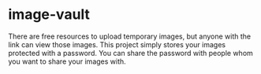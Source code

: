 # image-vault
There are free resources to upload temporary images, but anyone with the link can view those images. This project simply stores your images protected with a password. You can share the password with people whom you want to share your images with.
